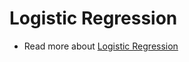 # Logistic Regression
- Read more about [Logistic Regression](https://en.wikipedia.org/wiki/Logistic_regression)


